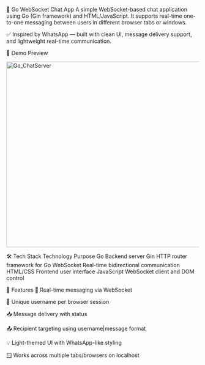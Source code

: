 💬 Go WebSocket Chat App
A simple WebSocket-based chat application using Go (Gin framework) and HTML/JavaScript. It supports real-time one-to-one messaging between users in different browser tabs or windows.

✅ Inspired by WhatsApp — built with clean UI, message delivery support, and lightweight real-time communication.

📸 Demo Preview

<img width="952" height="486" alt="Go_ChatServer" src="https://github.com/user-attachments/assets/c1b2f651-15dc-4ac7-a553-d15cce283af5" />

🛠️ Tech Stack
Technology	Purpose
Go	Backend server
Gin	HTTP router framework for Go
WebSocket	Real-time bidirectional communication
HTML/CSS	Frontend user interface
JavaScript	WebSocket client and DOM control

🚀 Features
📡 Real-time messaging via WebSocket

👤 Unique username per browser session

📥 Message delivery with status

📤 Recipient targeting using username|message format

💡 Light-themed UI with WhatsApp-like styling

🪟 Works across multiple tabs/browsers on localhost
